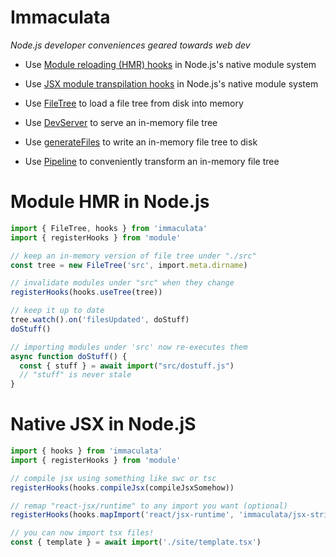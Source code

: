 # Immaculata

*Node.js developer conveniences geared towards web dev*

* Use [Module reloading (HMR) hooks](#module-hmr-in-nodejs) in Node.js's native module system

* Use [JSX module transpilation hooks](#native-jsx-in-nodejs) in Node.js's native module system

* Use [FileTree](src/filetree.ts) to load a file tree from disk into memory

* Use [DevServer](src/dev-server.ts) to serve an in-memory file tree

* Use [generateFiles](src/file-generator.ts) to write an in-memory file tree to disk

* Use [Pipeline](src/pipeline.ts) to conveniently transform an in-memory file tree

# Module HMR in Node.js

```ts
import { FileTree, hooks } from 'immaculata'
import { registerHooks } from 'module'

// keep an in-memory version of file tree under "./src"
const tree = new FileTree('src', import.meta.dirname)

// invalidate modules under "src" when they change
registerHooks(hooks.useTree(tree))

// keep it up to date
tree.watch().on('filesUpdated', doStuff)
doStuff()

// importing modules under 'src' now re-executes them
async function doStuff() {
  const { stuff } = await import("src/dostuff.js")
  // "stuff" is never stale
}
```

# Native JSX in Node.jS

```ts
import { hooks } from 'immaculata'
import { registerHooks } from 'module'

// compile jsx using something like swc or tsc
registerHooks(hooks.compileJsx(compileJsxSomehow))

// remap "react-jsx/runtime" to any import you want (optional)
registerHooks(hooks.mapImport('react/jsx-runtime', 'immaculata/jsx-strings.js'))

// you can now import tsx files!
const { template } = await import('./site/template.tsx')
```
